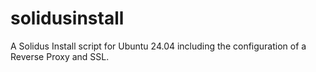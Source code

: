 # solidusinstall
A Solidus Install script for Ubuntu 24.04 including the configuration of a Reverse Proxy and SSL. 
